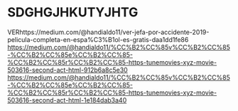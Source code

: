 # SDGHGJHKUTYJHTG
VERhttps://medium.com/@handialdo11/ver-jefa-por-accidente-2019-pelicula-completa-en-espa%C3%B1ol-es-gratis-daa1dd1fe86  https://medium.com/@handialdo11/%CC%B2%CC%85v%CC%B2%CC%85-%CC%B2%CC%85e%CC%B2%CC%85-%CC%B2%CC%85r%CC%B2%CC%85-https-tunemovies-xyz-movie-503616-second-act-html-912b6a8c5e30  https://medium.com/@handialdo11/%CC%B2%CC%85v%CC%B2%CC%85-%CC%B2%CC%85e%CC%B2%CC%85-%CC%B2%CC%85r%CC%B2%CC%85-https-tunemovies-xyz-movie-503616-second-act-html-1e184dab3a40
